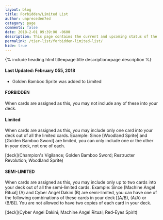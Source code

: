 ```yaml
---
layout: blog
title: Forbidden/Limited List
author: unpreceden7ed
category: page
comments: false
date: 2018-2-01 09:39:00 -0600
description: This page contains the current and upcoming status of the Forbidden/Limited list
permalink: /tier-list/forbidden-limited-list/
hide: true
---
```


{% include heading.html title=page.title description=page.description %}

#### Last Updated: February 055, 2018
* Golden Bamboo Sprite was added to Limited

#### FORBIDDEN
When cards are assigned as this, you may not include any of these into your deck.

#### Limited 
When cards are assigned as this, you may include only one card into your deck out of all the limited cards. Example: Since [Woodland Sprite] and [Golden Bamboo Sword] are limited, you can only include one or the other in your deck, not one of each.

[deck](Champion's Vigilance; Golden Bamboo Sword; Restructer Revolution; Woodland Sprite)

#### SEMI-LIMITED
When cards are assigned as this, you may include only up to two cards into your deck out of all the semi-limited cards. Example: Since [Machine Angel Ritual] (A) and Cyber Angel Dakini (B) are semi-limited, you can have one of the following combinations of these cards in your deck [(A/B), (A/A) or (B/B)]. You are not allowed to have two copies of each card in your deck.

[deck](Cyber Angel Dakini; Machine Angel Ritual; Red-Eyes Spirit)

